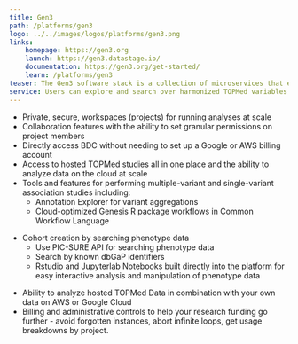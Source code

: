 ```yaml
---
title: Gen3
path: /platforms/gen3
logo: ../../images/logos/platforms/gen3.png
links: 
    homepage: https://gen3.org
    launch: https://gen3.datastage.io/
    documentation: https://gen3.org/get-started/
    learn: /platforms/gen3
teaser: The Gen3 software stack is a collection of microservices that enable the standing-up of data commons, which allows different partner organizations to pool data and grants-approved researchers access to harmonized datasets in a scalable, reproducible, and secure manner.
service: Users can explore and search over harmonized TOPMed variables and select value ranges, as well as request access to dbGaP studies. Gen3 also allows users to search over project- and study-specific genomic and phenotypic files broken down by consent groups, and export the selected cohorts to analytical workspaces. 
---
```

- Private, secure, workspaces (projects) for running analyses at scale
- Collaboration features with the ability to set granular permissions on project members
- Directly access BDC without needing to set up a Google or AWS billing account
- Access to hosted TOPMed studies all in one place and the ability to analyze data on the cloud at scale
- Tools and features for performing multiple-variant and single-variant association studies including:
    + Annotation Explorer for variant aggregations
    + Cloud-optimized Genesis R package workflows in Common Workflow Language
+ Cohort creation by searching phenotype data
    + Use PIC-SURE API for searching phenotype data 
    + Search by known dbGaP identifiers
    + Rstudio and Jupyterlab Notebooks built directly into the platform for easy interactive analysis and manipulation of phenotype data
- Ability to analyze hosted TOPMed Data in combination with your own data on AWS or Google Cloud
- Billing and administrative controls to help your research funding go further - avoid forgotten instances, abort infinite loops, get usage breakdowns by project.
